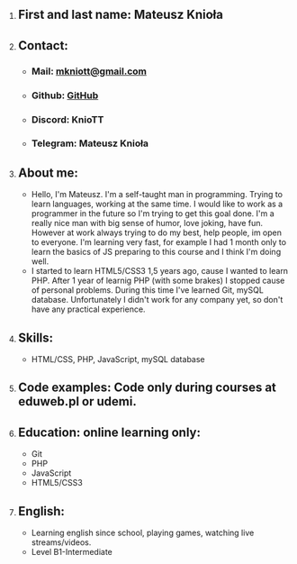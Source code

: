 1. ## First and last name: Mateusz Knioła
2. ## Contact:
   *	### Mail: mkniott@gmail.com
   *	### Github: [GitHub](github.com/kniott)
   *	### Discord: KnioTT
   *	### Telegram: Mateusz Knioła
3. ## About me:
   * Hello, I'm Mateusz. I'm a self-taught man in programming. Trying to learn languages, working at the same time.
     I would like to work as a programmer in the future so I'm trying to get this goal done.
     I'm a really nice man with big sense of humor, love joking, have fun. However at work always trying to do my best, help people, im open to everyone. I'm learning very fast, for example I had 1 month only to learn the basics of JS preparing to this course and I think I'm doing well.
   * I started to learn HTML5/CSS3 1,5 years ago, cause I wanted to learn PHP. After 1 year of learnig PHP (with some
     brakes) I stopped cause of personal problems. During this time I've learned Git, mySQL database. Unfortunately I didn't work for any company yet, so don't have any practical experience.
4. ## Skills:
   * HTML/CSS, PHP, JavaScript, mySQL database
5. ## Code examples: Code only during courses at eduweb.pl or udemi.
6. ## Education: online learning only:
   * Git
   * PHP
   * JavaScript
   * HTML5/CSS3
8. ## English:
   * Learning english since school, playing games, watching live streams/videos.
   * Level B1-Intermediate
